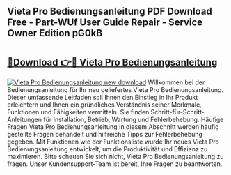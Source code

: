 ## Vieta Pro Bedienungsanleitung PDF Download Free - Part-WUf User Guide Repair - Service Owner Edition pG0kB

# <h2><a href="http://df08pm5.blite.top/?on=Vieta+Pro+Bedienungsanleitung">🔗Download 👉🔴 Vieta Pro Bedienungsanleitung</a></h2>

[![Vieta Pro Bedienungsanleitung new download](https://i.imgur.com/lujVjoI.png)](http://df08pm5.blite.top/?on=Vieta+Pro+Bedienungsanleitung)
Willkommen bei der Bedienungsanleitung für Ihr neu geliefertes Vieta Pro Bedienungsanleitung. Dieser umfassende Leitfaden soll Ihnen den Einstieg in Ihr Produkt erleichtern und Ihnen ein gründliches Verständnis seiner Merkmale, Funktionen und Fähigkeiten vermitteln. Sie finden Schritt-für-Schritt-Anleitungen für Installation, Betrieb, Wartung und Fehlerbehebung. Häufige Fragen Vieta Pro Bedienungsanleitung In diesem Abschnitt werden häufig gestellte Fragen behandelt und hilfreiche Tipps zur Fehlerbehebung gegeben. Mit Funktionen wie der Funktionsliste wurde Ihr neues Vieta Pro Bedienungsanleitung entwickelt, um die Produktivität und Effizienz zu maximieren. Bitte scheuen Sie sich nicht, Vieta Pro Bedienungsanleitung zu fragen. Unser Kundensupport-Team ist bereit, Ihre Fragen zu beantworten.
